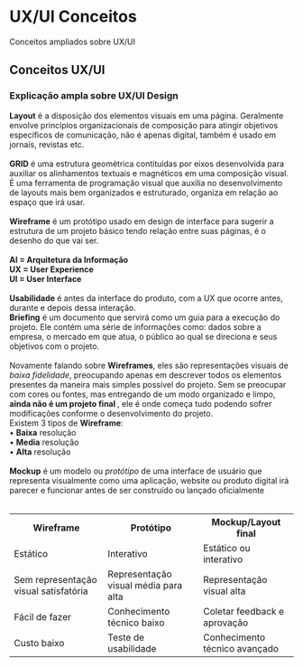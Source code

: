 # UX/UI Conceitos 
Conceitos ampliados sobre UX/UI
<br>
<h2>Conceitos UX/UI</h2>
<h3>Explicação ampla sobre UX/UI Design</h3>
<b>Layout</b> é a disposição dos elementos visuais em uma página. Geralmente envolve princípios organizacionais de composição para atingir objetivos específicos de comunicação, não é apenas digital, também é usado em jornais, revistas etc.
<br><br>
<b>GRID</b> é uma estrutura geométrica contituídas por eixos desenvolvida para auxiliar os alinhamentos textuais e magnéticos em uma composição visual. É uma ferramenta de programação visual que auxilia no desenvolvimento de layouts mais bem organizados e estruturado, organiza em relação ao espaço que irá usar.
<br><br>
<b>Wireframe</b> é um protótipo usado em design de interface para sugerir a estrutura de um projeto básico tendo relação entre suas páginas, é o desenho do que vai ser.
<br><br>
<b>AI = Arquitetura da Informação
	<br>
UX = User Experience
	<br>
UI = User Interface</b>
<br><br>
<b>Usabilidade</b> é antes da interface do produto, com a UX que ocorre antes, durante e depois dessa interação.
<br>
<b>Briefing</b> é um documento que servirá como um guia para a execução do projeto. Ele contém uma série de informações como: dados sobre a empresa, o mercado em que atua, o público ao qual se direciona e seus objetivos com o projeto.
<br><br>
Novamente falando sobre <b>Wireframes</b>, eles são representações visuais de <i>baixa fidelidade</i>, preocupando apenas em descrever todos os elementos presentes da maneira mais simples possível do projeto. Sem se preocupar com cores ou fontes, mas entregando de um modo organizado e limpo, <b>ainda não é um projeto final </b>, ele é onde começa tudo podendo sofrer modificações conforme o desenvolvimento do projeto.
<br>
Existem 3 tipos de <b>Wireframe</b>:
<br>
• <b>Baixa</b> resolução
<br>
• <b>Media</b> resolução
<br>
• <b>Alta</b> resolução
<br><br>
<b>Mockup</b> é um modelo ou <i>protótipo</i> de uma interface de usuário que representa visualmente como uma aplicação, website ou produto digital irá parecer e funcionar antes de ser construído ou lançado oficialmente
<br><br>
<table>
	<tr>
		<th>Wireframe</th>
		<th>Protótipo</th>
		<th>Mockup/Layout final</th>
	</tr>
	<tr>
		<td>Estático</td>
		<td>Interativo</td>
		<td>Estático ou interativo</td>
	</tr>
	<tr>
		<td>Sem representação visual satisfatória</td>
		<td>Representação visual média para alta</td>
		<td>Representação visual alta</td>
	</tr>
	<tr>
		<td>Fácil de fazer</td>
		<td>Conhecimento técnico baixo</td>
		<td>Coletar feedback e aprovação</td>
	</tr>
	<tr>
		<td>Custo baixo</td>
		<td>Teste de usabilidade</td>
		<td>Conhecimento técnico avançado</td>
</table>